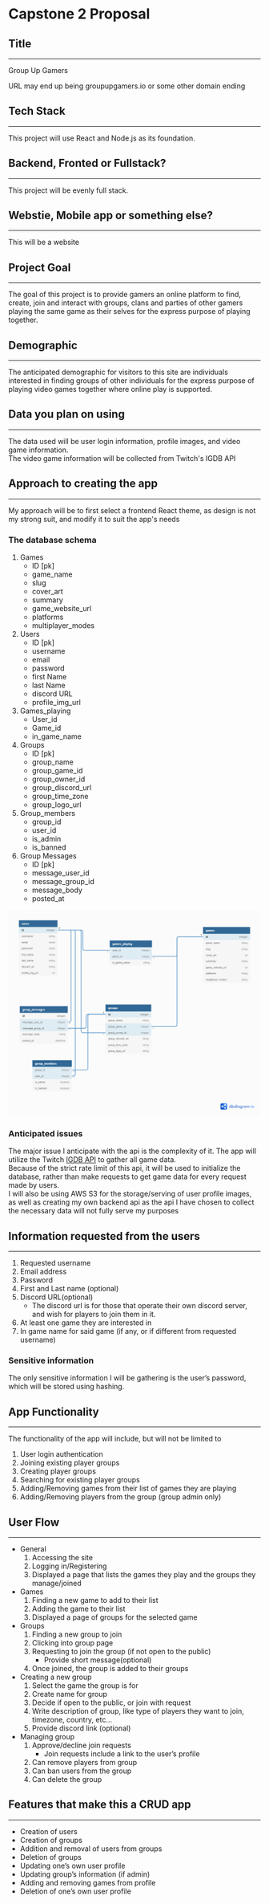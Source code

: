 # Capstone 2 Proposal

## Title

---

Group Up Gamers

URL may end up being groupupgamers.io or some other domain ending

## Tech Stack

---

This project will use React and Node.js as its foundation.  

## Backend, Fronted or Fullstack?

---

This project will be evenly full stack.

## Webstie, Mobile app or something else?

---

This will be a website

## Project Goal

---

The goal of this project is to provide gamers an online platform to find, create, join and interact with groups, clans and parties of other gamers playing the same game as their selves for the express purpose of playing together.

## Demographic

---

The anticipated demographic for visitors to this site are individuals interested in finding groups of other individuals for the express purpose of playing video games together where online play is supported.

## Data you plan on using

---

The data used will be user login information, profile images, and video game information.  
The video game information will be collected from Twitch's IGDB API

## Approach to creating the app

---

My approach will be to first select a frontend React theme, as design is not my strong suit, and modify it to suit the app's needs

### The database schema

1. Games
   * ID [pk]
   * game_name
   * slug
   * cover_art
   * summary
   * game_website_url
   * platforms
   * multiplayer_modes
2. Users
   * ID [pk]
   * username
   * email
   * password
   * first Name
   * last Name
   * discord URL
   * profile_img_url
3. Games_playing
   * User_id
   * Game_id
   * in_game_name
4. Groups
   * ID [pk]
   * group_name
   * group_game_id
   * group_owner_id
   * group_discord_url
   * group_time_zone
   * group_logo_url
5. Group_members
   * group_id
   * user_id
   * is_admin
   * is_banned
6. Group Messages
   * ID [pk]
   * message_user_id
   * message_group_id
   * message_body
   * posted_at

![Database Schema](./schema.png)

### Anticipated issues

The major issue I anticipate with the api is the complexity of it. The app will utilize the Twitch [IGDB API](https://api-docs.igdb.com/#about) to gather all game data.  
Because of the strict rate limit of this api, it will be used to initialize the database, rather than make requests to get game data for every request made by users.  
I will also be using AWS S3 for the storage/serving of user profile images, as well as creating my own backend api as the api I have chosen to collect the necessary data will not fully serve my purposes

## Information requested from the users

---

1. Requested username
1. Email address
1. Password
1. First and Last name (optional)
1. Discord URL(optional)  
   * The discord url is for those that operate their own discord server, and wish for players to join them in it.
1. At least one game they are interested in
1. In game name for said game (if any, or if different from requested username)

### Sensitive information

The only sensitive information I will be gathering is the user’s password, which will be stored using hashing.

## App Functionality

---

The functionality of the app will include, but will not be limited to

1. User login authentication
1. Joining existing player groups
1. Creating player groups
1. Searching for existing player groups
1. Adding/Removing games from their list of games they are playing
1. Adding/Removing players from the group (group admin only)

## User Flow

---

* General
   1. Accessing the site
   1. Logging in/Registering
   1. Displayed a page that lists the games they play and the groups they manage/joined
* Games
   1. Finding a new game to add to their list
   1. Adding the game to their list
   1. Displayed a page of groups for the selected game
* Groups
   1. Finding a new group to join
   1. Clicking into group page
   1. Requesting to join the group (if not open to the public)
      * Provide short message(optional)
   1. Once joined, the group is added to their groups
* Creating a new group
   1. Select the game the group is for
   1. Create name for group
   1. Decide if open to the public, or join with request
   1. Write description of group, like type of players they want to join, timezone, country, etc…
   1. Provide discord link (optional)
* Managing group
   1. Approve/decline join requests
      * Join requests include a link to the user’s profile
   1. Can remove players from group
   1. Can ban users from the group
   1. Can delete the group

## Features that make this a CRUD app

---

* Creation of users
* Creation of groups
* Addition and removal of users from groups
* Deletion of groups
* Updating one’s own user profile
* Updating group’s information (if admin)
* Adding and removing games from profile
* Deletion of one’s own user profile
